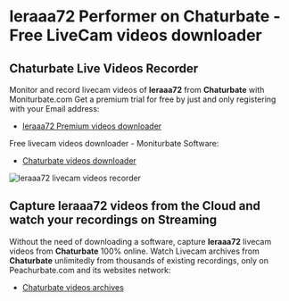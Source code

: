 # leraaa72 Performer on Chaturbate - Free LiveCam videos downloader

## Chaturbate Live Videos Recorder

Monitor and record livecam videos of **leraaa72** from **Chaturbate** with Moniturbate.com
Get a premium trial for free by just and only registering with your Email address:
* [leraaa72 Premium videos downloader](https://moniturbate.com/request-demo-licence-key.html)

Free livecam videos downloader - Moniturbate Software:
* [Chaturbate videos downloader](https://moniturbate.com/moniturbate-download-software.html)

![leraaa72 livecam videos recorder](https://peachurnet.com/templates/moniturbate-software.png)


## Capture leraaa72 videos from the Cloud and watch your recordings on Streaming

Without the need of downloading a software, capture **leraaa72** livecam videos from **Chaturbate** 100% online.
Watch Livecam archives from **Chaturbate** unlimitedly from thousands of existing recordings, only on Peachurbate.com and its websites network:
* [Chaturbate videos archives](https://peachurnet.com/)